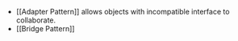- [[Adapter Pattern]] allows objects with incompatible interface to collaborate.
- [[Bridge Pattern]] 